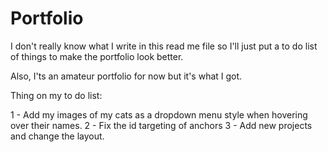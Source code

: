 # Portfolio

I don't really know what I write in this read me file so I'll just put a to do list of things to make the portfolio look better.

Also, I'ts an amateur portfolio for now but it's what I got.


Thing on my to do list:

1 - Add my images of my cats as a dropdown menu style when hovering over their names.
2 - Fix the id targeting of anchors
3 - Add new projects and change the layout.
